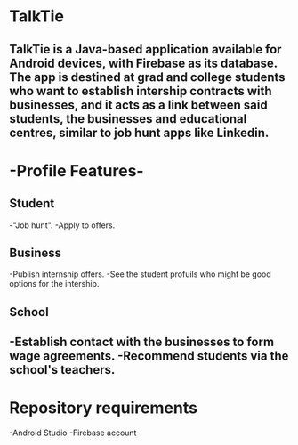 # TalkTie

**TalkTie** is a Java-based application available for Android devices, with Firebase as its database.
The app is destined at grad and college students who want to establish intership contracts with businesses, 
and it acts as a link between said students, the businesses and educational centres, similar to job hunt apps like Linkedin.
-------------------------------------------------------------------------------
# -Profile Features-

## **Student**
-"Job hunt".
-Apply to offers.

## **Business**
-Publish internship offers.
-See the student profuils who might be good options for the intership.

## **School** 
-Establish contact with the businesses to form wage agreements.
-Recommend students via the school's teachers.
----------------------------------------------------------------------------
# **Repository requirements**
-Android Studio
-Firebase account

